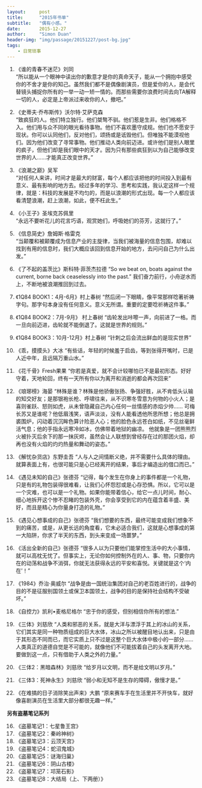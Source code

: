 ```yaml
---
layout:     post
title:      "2015年书单"
subtitle:   "偶有小感。"
date:       2015-12-27
author:     "Simon Duan"
header-img: "img/passage/20151227/post-bg.jpg"
tags:
    - 日常琐事
---
```


1. 《谁的青春不迷茫》刘同    
“所以能从一个眼神中读出你的歉意才是你的真命天子，能从一个拥抱中感受你的不舍才是你的知己。虽然我们都不是偶像剧演员，但是爱你的人，是会代替镜头捕捉你所有的一举一动一矫一情的。而那些需要你浪费时间去向TA解释一切的人，必定是上帝派过来收你的人，撤吧。”

2. 《史蒂夫·乔布斯传》沃尔特·艾萨克森    
“致疯狂的人。他们特立独行。他们桀骜不驯。他们惹是生非。他们格格不入。他们用与众不同的眼光看待事物。他们不喜欢墨守成规。他们也不愿安于现状。你可以认同他们，反对他们，颂扬或是诋毁他们。但唯独不能漠视他们。因为他们改变了寻常事物。他们推动人类向前迈进。或许他们是别人眼里的疯子，但他们却是我们眼中的天才。因为只有那些疯狂到以为自己能够改变世界的人……才能真正改变世界。”

3. 《浪潮之巅》吴军    
“对任何人来讲，时间才是最大的财富，每个人都应该把他的时间投入到最有意义、最有影响的地方去。经过多年的学习、思考和实践，我认定这样一个规律，就是：科技的发展是不均匀的，而是以浪潮的形式出现。每一个人都应该看清楚浪潮，赶上浪潮，如此，便不枉此生。”

4. 《小王子》圣埃克苏佩里      
“永远不要听花儿的花言巧语，观赏她们，呼吸她们的芬芳，这就行了。”

5. 《信息简史》詹姆斯·格雷克    
“当颠覆和被颠覆成为信息产业的主旋律，当我们被海量的信息包围，却难以找到有用的信息时，我们大概应该回到信息开始的地方，去问问自己为什么出发。”

6. 《了不起的盖茨比》斯科特·菲茨杰拉德
“So we beat on, boats against the current, borne back ceaselessly into the past.”
我们奋力前行，小舟逆水而上，不断地被浪潮推回到过去。

7. 《1Q84 BOOK1：4月-6月》村上春树
“然后闭一下眼睛，像平常那样唸著祈祷字句。那字句本身没有任何意义。意义无所谓。重要的定要唸祈祷这件事。”

8. 《1Q84 BOOK2：7月-9月》 村上春树
“齿轮发出咔嚓一声，向前进了一格。而一旦向前迈进，齿轮就不能倒退了。这就是世界的规则。”

9. 《1Q84 BOOK3：10月-12月》村上春树
“针刺之后会流出鲜血的是现实世界”

10. 《乖，摸摸头》大冰
“有些话，年轻的时候羞于启齿，等到张得开嘴时，已是人近中年，且远隔万重山水。”

11. 《花千骨》Fresh果果
“你若是真爱，就不会计较哪怕已不是最初形态。好好守着，天地轮回，终有一天所有你以为离开和消逝的都会再次回来”

12. 《琅琊榜》海晏
“林殊是谁？林殊是他骄傲张扬、争强好胜，从不肯低头认输的知交好友；是那银袍长枪、呼啸往来，从不识寒冬雪意为何物的小火人；是喜则雀跃、怒则如虎，从未曾隐藏自己内心任何一丝情感的赤焰少帅…… 可梅长苏又是谁呢？他低眉浅笑，语声淡淡，没有人能看透他所思所想；他总是拥裘围炉，闪动着沉沉眸色算计险恶人心；他的脸色永远苍白如纸，不见丝毫鲜活气息；他的手指永远寒冷如冰，仿佛带着地狱的幽凉。 他就象是一团熊熊烈火被扑灭后余下的那一抹灰烬，虽然会让人联想到曾经存在过的那团火焰，却再也没有火焰的灼灼热量和舞动的姿态。”

13. 《解忧杂货店》东野圭吾
“人与人之间情断义绝，并不需要什么具体的理由。就算表面上有，也很可能只是心已经离开的结果，事后才编造出的借口而已。”

14. 《遇见未知的自己》张德芬
“记得，每个发生在你身上的事件都是一个礼物，只是有的礼物包装得很难看，让我们心怀怨怼或是心存恐惧。所以，它可以是一个灾难，也可以是一个礼物。如果你能带着信心，给它一点儿时间，耐心、细心地拆开这个惨不忍睹的包装外壳，你会享受到它的内在蕴含着丰盛、美好，而且是精心为你量身打造的礼物。”

15. 《遇见心想事成的自己》张德芬
“我们想要的东西，最终可能变成我们想象不到的痛苦，或是，从更长远的角度看，它未必适合我们，这就是心想事成的第一大陷阱，你求了半天的东西，到头来变成一场噩梦。”

16. 《活出全新的自己》张德芬
“很多人以为只要他们能掌控生活中的大小事情，就可以高枕无忧了。但事实上，无论你如何控制外在的人、事、物，只要你内在的动荡和战争不消弭，你就无法获得永远的平安和喜悦。关键就是这个‘内在’！”

18. 《1984》乔治·奥威尔
“战争是由一国统治集团对自己的老百姓进行的，战争的目的不是征服别国领土或保卫本国领土，战争的目的是保持社会结构不受破坏。”

15. 《自控力》凯利•麦格尼格尔
“忠于你的感受，但别相信你所有的想法.”

24. 《三体》刘慈欣
“人类和邪恶的关系，就是大洋与漂浮于其上的冰山的关系，它们其实是同一种物质组成的巨大水体，冰山之所以被醒目地认出来，只是由于其形态不同而已，而它实质上只不过是这整个巨大水体中极小的一部分……人类真正的道德自觉是不可能的，就像他们不可能拔着自己的头发离开大地。要做到这一点，只有借助于人类之外的力量。”

25. 《三体2：黑暗森林》刘慈欣
“给岁月以文明，而不是给文明以岁月。”

26. 《三体3：死神永生》刘慈欣
“弱小和无知不是生存的障碍，傲慢才是。”

27. 《在难搞的日子消除笑出声来》大鹏
“原来赛车手在生活里并不开快车，就好像喜剧演员在生活里大部分都很无趣一样。”

<b>另有盗墓笔记系列</b>

16. 《盗墓笔记1：七星鲁王宫》
17. 《盗墓笔记2：秦岭神树》
18. 《盗墓笔记3：云顶天宫》
19. 《盗墓笔记4：蛇沼鬼城》
20. 《盗墓笔记5：谜海归巢》
21. 《盗墓笔记6：阴山古楼》
22. 《盗墓笔记7：邛笼石影》
23. 《盗墓笔记8：大结局（上、下两册）》
